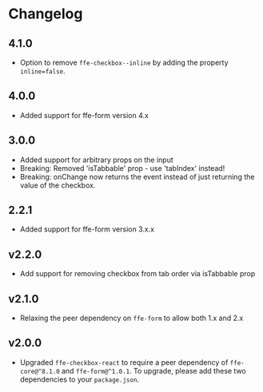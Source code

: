 # Changelog

## 4.1.0
* Option to remove `ffe-checkbox--inline` by adding the property `inline=false`.

## 4.0.0
* Added support for ffe-form version 4.x

## 3.0.0

* Added support for arbitrary props on the input
* Breaking: Removed 'isTabbable' prop - use 'tabIndex' instead!
* Breaking: onChange now returns the event instead of just returning the value of the checkbox.

## 2.2.1

* Added support for ffe-form version 3.x.x

## v2.2.0

* Add support for removing checkbox from tab order via isTabbable prop

## v2.1.0

* Relaxing the peer dependency on `ffe-form` to allow both 1.x and 2.x

## v2.0.0

* Upgraded `ffe-checkbox-react` to require a peer dependency of
`ffe-core@^8.1.0` and `ffe-form@^1.0.1`. To upgrade, please add these two
dependencies to your `package.json`.
